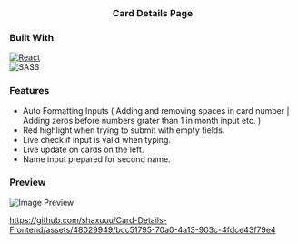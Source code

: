 
<!-- PROJECT LOGO -->
<br />
<div align="center">
  <h3 align="center">Card Details Page</h3>
</div>

### Built With
[![React][React.js]][React-url] <br/>
![SASS](https://img.shields.io/badge/SASS-hotpink.svg?style=for-the-badge&logo=SASS&logoColor=white)


### Features 
  * Auto Formatting Inputs ( Adding and removing spaces in card number | Adding zeros before numbers grater than 1 in month input etc. )
  * Red highlight when trying to submit with empty fields.
  * Live check if input is valid when typing.
  * Live update on cards on the left.
  * Name input prepared for second name.

### Preview

![Image Preview](https://github.com/shaxuuu/Card-Details-Frontend/assets/48029949/73d70211-6d93-46ff-ab03-99e608c5d409)



https://github.com/shaxuuu/Card-Details-Frontend/assets/48029949/bcc51795-70a0-4a13-903c-4fdce43f79e4







[React.js]: https://img.shields.io/badge/React-20232A?style=for-the-badge&logo=react&logoColor=61DAFB
[React-url]: https://reactjs.org/
